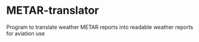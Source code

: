 # METAR-translator
Program to translate weather METAR reports into readable weather reports for aviation use
